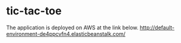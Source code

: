# tic-tac-toe

The application is deployed on AWS at the link below.
http://default-environment-de4ppcvfn4.elasticbeanstalk.com/
